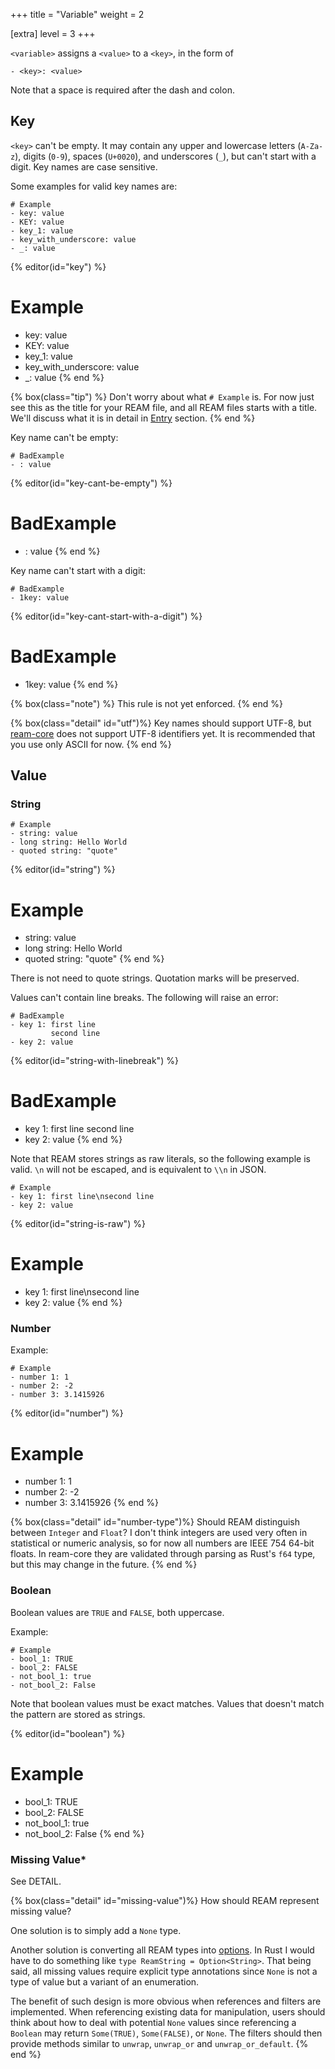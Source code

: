 +++
title = "Variable"
weight = 2

[extra]
level = 3
+++

`<variable>` assigns a `<value>` to a `<key>`, in the form of

```ream
- <key>: <value>
```
Note that a space is required after the dash and colon.

## Key

`<key>` can't be empty.
It may contain any upper and lowercase letters (`A-Za-z`), digits (`0-9`), spaces (`U+0020`), and underscores (`_`), but can't start with a digit.
Key names are case sensitive.

Some examples for valid key names are:
```ream
# Example
- key: value
- KEY: value
- key_1: value
- key_with_underscore: value
- _: value
```

{% editor(id="key") %}
# Example
- key: value
- KEY: value
- key_1: value
- key_with_underscore: value
- _: value
{% end %}

{% box(class="tip") %}
Don't worry about what `# Example` is.
For now just see this as the title for your REAM file, and all REAM files starts with a title.
We'll discuss what it is in detail in [Entry](/tutorial/entry) section.
{% end %}

Key name can't be empty:
```ream
# BadExample
- : value
```

{% editor(id="key-cant-be-empty") %}
# BadExample
- : value
{% end %}

Key name can't start with a digit:
```ream
# BadExample
- 1key: value
```

{% editor(id="key-cant-start-with-a-digit") %}
# BadExample
- 1key: value
{% end %}

{% box(class="note") %}
This rule is not yet enforced.
{% end %}

{% box(class="detail" id="utf")%}
Key names should support UTF-8, but [ream-core](https://github.com/chmlee/ream-core) does not support UTF-8 identifiers yet.
It is recommended that you use only ASCII for now.
{% end %}

## Value

### String

```ream
# Example
- string: value
- long string: Hello World
- quoted string: "quote"
```

{% editor(id="string") %}
# Example
- string: value
- long string: Hello World
- quoted string: "quote"
{% end %}

There is not need to quote strings.
Quotation marks will be preserved.

Values can't contain line breaks.
The following will raise an error:
```ream
# BadExample
- key 1: first line
         second line
- key 2: value
```

{% editor(id="string-with-linebreak") %}
# BadExample
- key 1: first line
         second line
- key 2: value
{% end %}

Note that REAM stores strings as raw literals, so the following example is valid. `\n` will not be escaped, and is equivalent to `\\n` in JSON.
```ream
# Example
- key 1: first line\nsecond line
- key 2: value
```

{% editor(id="string-is-raw") %}
# Example
- key 1: first line\nsecond line
- key 2: value
{% end %}


### Number

Example:
```ream
# Example
- number 1: 1
- number 2: -2
- number 3: 3.1415926
```
<EditorLite-EditorLite item="number" />

{% editor(id="number") %}
# Example
- number 1: 1
- number 2: -2
- number 3: 3.1415926
{% end %}

{% box(class="detail" id="number-type")%}
Should REAM distinguish between `Integer` and `Float`?
I don't think integers are used very often in statistical or numeric analysis, so for now all numbers are IEEE 754 64-bit floats.
In ream-core they are validated through parsing as Rust's `f64` type, but this may change in the future.
{% end %}

### Boolean

Boolean values are `TRUE` and `FALSE`, both uppercase.

Example:

```ream
# Example
- bool_1: TRUE
- bool_2: FALSE
- not_bool_1: true
- not_bool_2: False
```
Note that boolean values must be exact matches.
Values that doesn't match the pattern are stored as strings.

{% editor(id="boolean") %}
# Example
- bool_1: TRUE
- bool_2: FALSE
- not_bool_1: true
- not_bool_2: False
{% end %}

### Missing Value*

See DETAIL.

{% box(class="detail" id="missing-value")%}
How should REAM represent missing value?

One solution is to simply add a `None` type.

Another solution is converting all REAM types into [options](https://en.wikipedia.org/wiki/Option_type).
In Rust I would have to do something like `type ReamString = Option<String>`.
That being said, all missing values require explicit type annotations since `None` is not a type of value but a variant of an enumeration.

The benefit of such design is more obvious when references and filters are implemented.
When referencing existing data for manipulation, users should think about how to deal with potential `None` values since referencing a `Boolean` may return `Some(TRUE)`, `Some(FALSE)`, or `None`.
The filters should then provide methods similar to `unwrap`, `unwrap_or` and `unwrap_or_default`.
{% end %}
